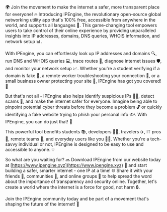 🌍 Join the movement to make the internet a safer, more transparent place for everyone! 🔥 Introducing IPEngine, the revolutionary open-source global networking utility app that's 100% free, accessible from anywhere in the world, and supports all languages 💬. This game-changing tool empowers users to take control of their online experience by providing unparalleled insights into IP addresses, domains, DNS queries, WHOIS information, and network setup 📊.

With IPEngine, you can effortlessly look up IP addresses and domains 🔍, run DNS and WHOIS queries 💻, trace routes 🚀, diagnose internet issues 🛡️, and monitor your network setup 📈. Whether you're a student verifying if a domain is fake 👀, a remote worker troubleshooting your connection 🏢, or a small business owner protecting your site 🚀, IPEngine has got you covered! 💪

But that's not all - IPEngine also helps identify suspicious IPs 🕵️‍♀️, detect scams 🚨, and make the internet safer for everyone. Imagine being able to pinpoint potential cyber threats before they become a problem 🔓 or quickly identifying a fake website trying to phish your personal info 🐟. With IPEngine, you can do just that! 💪

This powerful tool benefits students 📚, developers 👩‍💻, travelers ✈️, IT pros 🤖, remote teams 🏢, and everyday users like you 👨‍💼. Whether you're a tech-savvy individual or not, IPEngine is designed to be easy to use and accessible to anyone. 💡

So what are you waiting for? 🔜 Download IPEngine from our website today at [https://www.ipengine.xyz](https://www.ipengine.xyz) 📲 and start building a safer, smarter internet - one IP at a time! 🌐 Share it with your friends 👫, communities 💬, and online groups 🌟 to help spread the word about the importance of transparency and security online. Together, let's create a world where the internet is a force for good, not harm 🔒.

Join the IPEngine community today and be part of a movement that's shaping the future of the internet! 🚀
